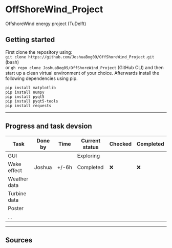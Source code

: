 # OffShoreWind_Project
OffshoreWind energy project (TuDelft)

## Getting started
First clone the repository using: <br>
``git clone https://github.com/JoshuaBog09/OffShoreWind_Project.git`` (bash)<br>
or ``gh repo clone JoshuaBog09/OffShoreWind_Project`` (GitHub CLI) and then start up a clean virtual environment of your choice. Afterwards install the following dependencies using pip.<br>
```
pip install matplotlib
pip install numpy
pip install pyqt5
pip install pyqt5-tools
pip install requests
```


___
## Progress and task devsion
| Task | Done by | Time | Current status | Checked | Completed | 
|------|---------|------|----------------|---------|-----------|
| GUI | | | Exploring | | |
| Wake effect | Joshua | +/-6h | Completed | :x: | :x: |
| Weather data | | | | | |
| Turbine data | | | | | |
| Poster | | | | | |
| ... | | | | | |
___
## Sources
